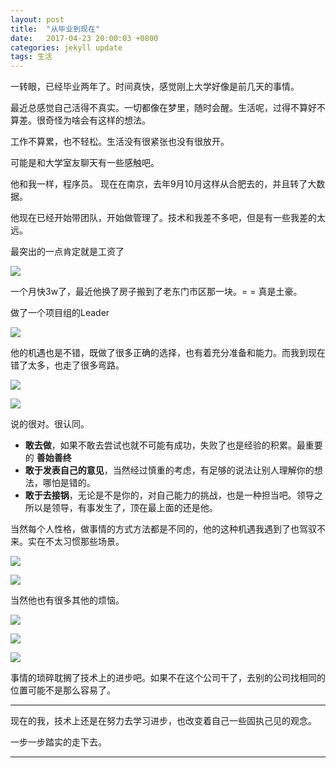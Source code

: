 ```yaml
---
layout: post
title:  "从毕业到现在"
date:   2017-04-23 20:00:03 +0800
categories: jekyll update
tags: 生活
---
```




一转眼，已经毕业两年了。时间真快，感觉刚上大学好像是前几天的事情。



最近总感觉自己活得不真实。一切都像在梦里，随时会醒。生活呢，过得不算好不算差。很奇怪为啥会有这样的想法。



工作不算累，也不轻松。生活没有很紧张也没有很放开。



可能是和大学室友聊天有一些感触吧。



他和我一样，程序员。 现在在南京，去年9月10月这样从合肥去的，并且转了大数据。



他现在已经开始带团队，开始做管理了。技术和我差不多吧，但是有一些我差的太远。



最突出的一点肯定就是工资了

![](http://oh6uhie7j.bkt.clouddn.com/IMG_5820.PNG)



一个月快3w了，最近他换了房子搬到了老东门市区那一块。= = 真是土豪。 



做了一个项目组的Leader



![](http://oh6uhie7j.bkt.clouddn.com/IMG_5821.PNG)



他的机遇也是不错，既做了很多正确的选择，也有着充分准备和能力。而我到现在错了太多，也走了很多弯路。



![](http://oh6uhie7j.bkt.clouddn.com/IMG_5822.PNG)

![](http://oh6uhie7j.bkt.clouddn.com/IMG_5823.PNG)







说的很对。很认同。



- **敢去做**，如果不敢去尝试也就不可能有成功，失败了也是经验的积累。最重要的  **善始善终**
- **敢于发表自己的意见**，当然经过慎重的考虑，有足够的说法让别人理解你的想法，哪怕是错的。
- **敢于去接锅**，无论是不是你的，对自己能力的挑战，也是一种担当吧。领导之所以是领导，有事发生了，顶在最上面的还是他。



当然每个人性格，做事情的方式方法都是不同的，他的这种机遇我遇到了也驾驭不来。实在不太习惯那些场景。

![](http://oh6uhie7j.bkt.clouddn.com/IMG_5824.PNG)



![](http://oh6uhie7j.bkt.clouddn.com/IMG_5825.PNG)



当然他也有很多其他的烦恼。



![](http://oh6uhie7j.bkt.clouddn.com/IMG_5826.PNG)



![](http://oh6uhie7j.bkt.clouddn.com/IMG_5827.PNG)



![](http://oh6uhie7j.bkt.clouddn.com/IMG_5828.PNG)



事情的琐碎耽搁了技术上的进步吧。如果不在这个公司干了，去别的公司找相同的位置可能不是那么容易了。



---



现在的我，技术上还是在努力去学习进步，也改变着自己一些固执己见的观念。



一步一步踏实的走下去。



---

